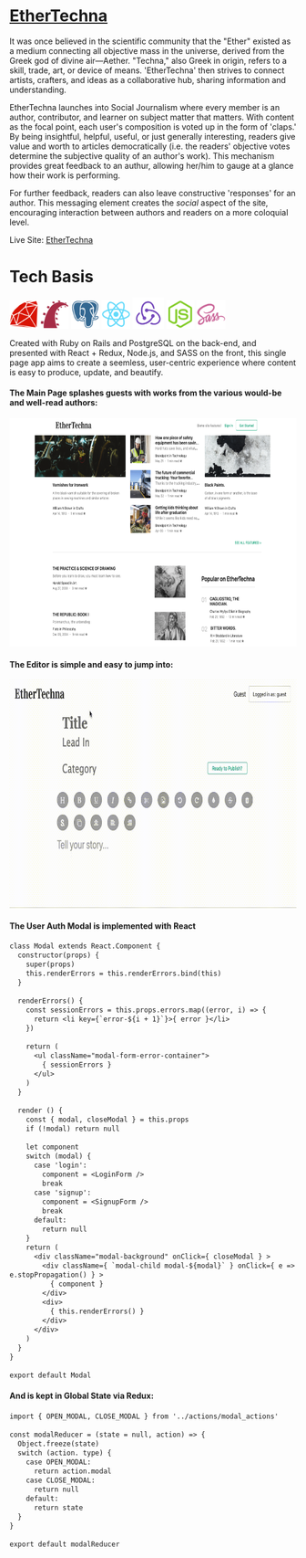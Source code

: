 # **[EtherTechna](https://ethertechna.herokuapp.com/)**


It was once believed in the scientific community that the "Ether" existed as a medium connecting all objective mass in the universe, derived from the Greek god of divine air—Aether.  "Techna," also Greek in origin, refers to a skill, trade, art, or device of means.  'EtherTechna' then strives to connect artists, crafters, and ideas as a collaborative hub, sharing information and understanding.

EtherTechna launches into Social Journalism where every member is an author, contributor, and learner on subject matter that matters.  With content as the focal point, each user's composition is voted up in the form of 'claps.'  By being insightful, helpful, useful, or just generally interesting, readers give value and worth to articles democratically (i.e. the readers' objective votes determine the subjective quality of an author's work).  This mechanism provides great feedback to an authur, allowing her/him to gauge at a glance how their work is performing.

For further feedback, readers can also leave constructive 'responses' for an author.  This messaging element creates the *social* aspect of the site, encouraging interaction between authors and readers on a more coloquial level.

Live Site: [EtherTechna](https://ethertechna.herokuapp.com/)





# **Tech Basis**
<a href="https://www.ruby-lang.org/en/"><img src="./src/common/images/ruby-plain.svg" width="50" height="50"/></a>
<a href="https://rubyonrails.org/"><img src="./src/common/images/rails-plain.svg" width="50" height="50"/></a>
<a href="https://www.postgresql.org/"><img src="./src/common/images/postgresql-plain.svg" width="50" height="50"/></a>
<a href="https://reactjs.org/"><img src="./src/common/images/react-original.svg" width="50" height="50"/></a>
<a href="https://redux.js.org/"><img src="./src/common/images/redux-plain.svg" width="auto" height="55"/></a>
<a href="https://nodejs.org/en/"><img src="./src/common/images/nodejs-original.svg" width="50" height="50"/></a>
<a href="https://sass-lang.com/"><img src="./src/common/images/sass-original.svg" width="50" height="50"/></a>

Created with Ruby on Rails and PostgreSQL on the back-end, and presented with React + Redux, Node.js, and SASS on the front, this single page app aims to create a seemless, user-centric experience where content is easy to produce, update, and beautify.

#### The Main Page splashes guests with works from the various would-be and well-read authors:


<img src="./src/common/images/ethertechna_prod_screenshot.png" width="700" height="400"/>



#### The Editor is simple and easy to jump into:

<img src="./src/common/images/ethertechna_story_demo.gif" width="700" height="400"/>

#### The User Auth Modal is implemented with React

```
class Modal extends React.Component {
  constructor(props) {
    super(props)
    this.renderErrors = this.renderErrors.bind(this)
  }

  renderErrors() {
    const sessionErrors = this.props.errors.map((error, i) => {
      return <li key={`error-${i + 1}`}>{ error }</li>
    })

    return (
      <ul className="modal-form-error-container">
        { sessionErrors }    
      </ul>
    )
  }

  render () {
    const { modal, closeModal } = this.props
    if (!modal) return null
  
    let component
    switch (modal) {
      case 'login':
        component = <LoginForm />
        break
      case 'signup':
        component = <SignupForm />
        break
      default:
        return null
    }
    return (
      <div className="modal-background" onClick={ closeModal } >
        <div className={ `modal-child modal-${modal}` } onClick={ e => e.stopPropagation() } >
          { component }
        </div>
        <div>
          { this.renderErrors() }
        </div>
      </div>
    )
  }
}

export default Modal
```

#### And is kept in Global State via Redux:
```
import { OPEN_MODAL, CLOSE_MODAL } from '../actions/modal_actions'

const modalReducer = (state = null, action) => {
  Object.freeze(state)
  switch (action. type) {
    case OPEN_MODAL:
      return action.modal
    case CLOSE_MODAL:
      return null
    default:
      return state
  }
}

export default modalReducer
```